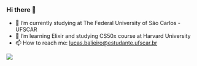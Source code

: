 ### Hi there 👋



- 🔭 I’m currently studying at The Federal University of São Carlos - UFSCAR
- 🌱 I’m learning Elixir and studying CS50x course at Harvard University
- 📫 How to reach me: lucas.balieiro@estudante.ufscar.br

<div> 
  <img src="https://img.shields.io/badge/Elixir-4B275F?style=for-the-badge&logo=elixir&logoColor=white" target="_blank"></a> 
</div>

